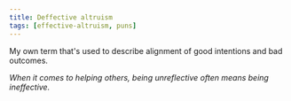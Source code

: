 ```yaml
---
title: Deffective altruism
tags: [effective-altruism, puns]
---
```


My own term that's used to describe alignment of good intentions and bad outcomes.

*When it comes to helping others, being unreflective often means being
ineffective.*